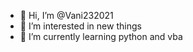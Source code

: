 - 👋 Hi, I’m @Vani232021
- 👀 I’m interested in new things
- 🌱 I’m currently learning python and vba

<!---
Vani232021/Vani232021 is a ✨ special ✨ repository because its `README.md` (this file) appears on your GitHub profile.
You can click the Preview link to take a look at your changes.
--->
